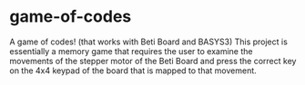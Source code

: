 # game-of-codes
A game of codes! (that works with Beti Board and BASYS3)
This project is essentially a memory game that requires the user to examine the movements of the stepper motor of the Beti Board and press the correct key on the 
4x4 keypad of the board that is mapped to that movement.
